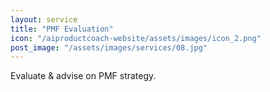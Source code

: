 ```yaml
---
layout: service
title: "PMF Evaluation"
icon: "/aiproductcoach-website/assets/images/icon_2.png"
post_image: "/assets/images/services/08.jpg"
---
```


Evaluate & advise on PMF strategy.
